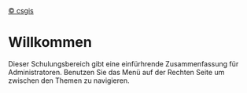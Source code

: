 <!-- the Menu -->
<link rel="stylesheet" media="all" href="../../styles.css" />
<div id="logo"><a href="https://csgis.de">© csgis</a></div>
<div id="menu"></div>
<div id="jumpMenu"></div>
<script src="../menu.js"></script>
<script src="../jumpmenu.js"></script>
<!-- the Menu -->




# Willkommen

Dieser Schulungsbereich gibt eine einfürhrende Zusammenfassung für Administratoren.
Benutzen Sie das Menü auf der Rechten Seite um zwischen den Themen zu navigieren.